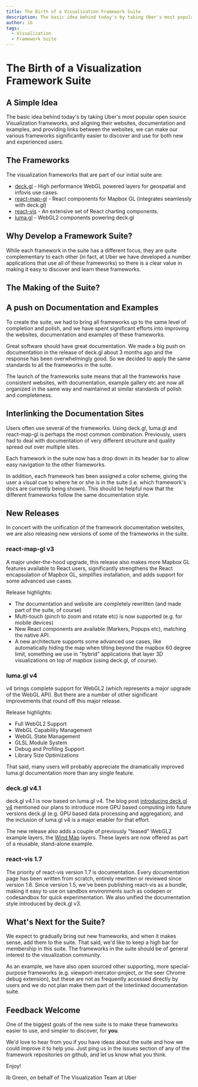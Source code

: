 ```yaml
---
title: The Birth of a Visualization Framework Suite
description: The basic idea behind today's by taking Uber's most popular open source Visualization frameworks, and aligning their websites, documentation and examples, and providing links between the websites, we can make our various frameworks significantly easier to discover and use for both new and experienced users.
author: ib
tags:
  - Visualization
  - Framework Suite
---
```


# The Birth of a Visualization Framework Suite

## A Simple Idea

The basic idea behind today's by taking Uber's most popular open source Visualization frameworks, and aligning their websites, documentation and examples, and providing links between the websites, we can make our various frameworks significantly easier to discover and use for both new and experienced users.


## The Frameworks

The visualization frameworks that are part of our initial suite are:

* [deck.gl](https://uber.github.io/deck.gl/) - High performance WebGL powered layers for geospatial and infovis use cases.
* [react-map-gl](https://uber.github.io/react-map-gl/) - React components for Mapbox GL (integrates seamlessly with deck.gl)
* [react-vis](https://uber.github.io/react-vis) - An extensive set of React charting components.
* [luma.gl](https://uber.github.io/luma.gl) - WebGL2 components powering deck.gl


## Why Develop a Framework Suite?

While each framework in the suite has a different focus, they are quite complementary to each other (in fact, at Uber we have developed a number applications that use all of these frameworks) so there is a clear value in making it easy to discover and learn these frameworks.


## The Making of the Suite?

## A push on Documentation and Examples

To create the suite, we had to bring all frameworks up to the same level of completion and polish, and we have spent significant efforts into improving the websites, documentation and examples of these frameworks.

Great software should have great documentation. We made a big push on documentation in the release of deck.gl about 3 months ago and the response has been overwhelmingly good. So we decided to apply the same standards to all the frameworks in the suite.

The launch of the frameworks suite means that all the frameworks have consistent websites, with documentation, example gallery etc are now all organized in the same way and maintained at similar standards of polish and completeness.


## Interlinking the Documentation Sites

Users often use several of the frameworks. Using deck.gl, luma.gl and react-map-gl is perhaps the most common combination. Previously, users had to deal with documentation of very different structure and quality spread out over multiple sites.

Each framework in the suite now has a drop down in its header bar to allow easy navigation to the other frameworks.

In addition, each framework has been assigned a color scheme, giving the user a visual cue to where he or she is in the suite (i.e. which framework's docs are currently being shown). This should be helpful now that the different frameworks follow the same documentation style.



## New Releases

In concert with the unification of the framework documentation websites, we are also releasing new versions of some of the frameworks in the suite.


### react-map-gl v3

A major under-the-hood upgrade, this release also makes more Mapbox GL features available to React users, significantly strengthens the React encapsulation of Mapbox GL, simplifies installation, and adds support for some advanced use cases.

Release highlights:
* The documentation and website are completely rewritten (and made part of the suite, of course)
* Multi-touch (pinch to zoom and rotate etc) is now supported (e.g. for mobile devices)
* New React components are available (Markers, Popups etc), matching the native API.
* A new architecture supports some advanced use cases, like automatically hiding the map when tilting beyond the mapbox 60 degree limit, something we use in "hybrid" applications that layer 3D visualizations on top of mapbox (using deck.gl, of course).


### luma.gl v4

v4 brings complete support for WebGL2 (which represents a major upgrade of the WebGL API). But there are a number of other significant improvements that round off this major release.

Release highlights:
* Full WebGL2 Support
* WebGL Capability Management
* WebGL State Management
* GLSL Module System
* Debug and Profiling Support
* Library Size Optimizations

That said, many users will probably appreciate the dramatically improved luma.gl documentation more than any single feature.


### deck.gl v4.1

deck.gl v4.1 is now based on luma.gl v4. The blog post [introducing deck.gl v4](http://uber.github.io/deck.gl/blog/2017/introducing-deckgl-v4) mentioned our plans to introduce more GPU based computing into future versions deck.gl (e.g. GPU based data processing and aggregation), and the inclusion of luma.gl v4 is a major enabler for that effort.

The new release also  adds a couple of previously "teased" WebGL2 example layers, the [Wind Map](http://uber.github.io/deck.gl/blog/2017/wind-map) layers. These layers are now offered as part of a reusable, stand-alone example.


### react-vis 1.7

The priority of react-vis version 1.7 is documentation. Every documentation page has been written from scratch, entirely rewritten or reviewed since version 1.6. Since version 1.5, we've been publishing react-vis as a bundle, making it easy to use on sandbox environments such as codepen or codesandbox for quick experimentation. We also unified the documentation style introduced by deck.gl v3.


## What's Next for the Suite?

We expect to gradually bring out new frameworks, and when it makes sense, add them to the suite. That said, we'd like to keep a high bar for membership in this suite. The frameworks in the suite should be of general interest to the visualization community.

As an example, we have also open sourced other supporting, more special-purpose frameworks (e.g. viewport-mercator-project, or the seer Chrome debug extension), but these are not as frequently accessed directly by users and we do not plan make them part of the interlinked documentation suite.


## Feedback Welcome

One of the biggest goals of the new suite is to make these frameworks easier to use, and simpler to discover, for **you**.

We'd love to hear from you if you have ideas about the suite and how we could improve it to help you. Just ping us in the issues section of any of the framework repositories on github, and let us know what you think.

Enjoy!

Ib Green, on behalf of
The Visualization Team at Uber
